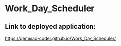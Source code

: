 # Work_Day_Scheduler

## Link to deployed application:

https://gemmac-coder.github.io/Work_Day_Scheduler/
